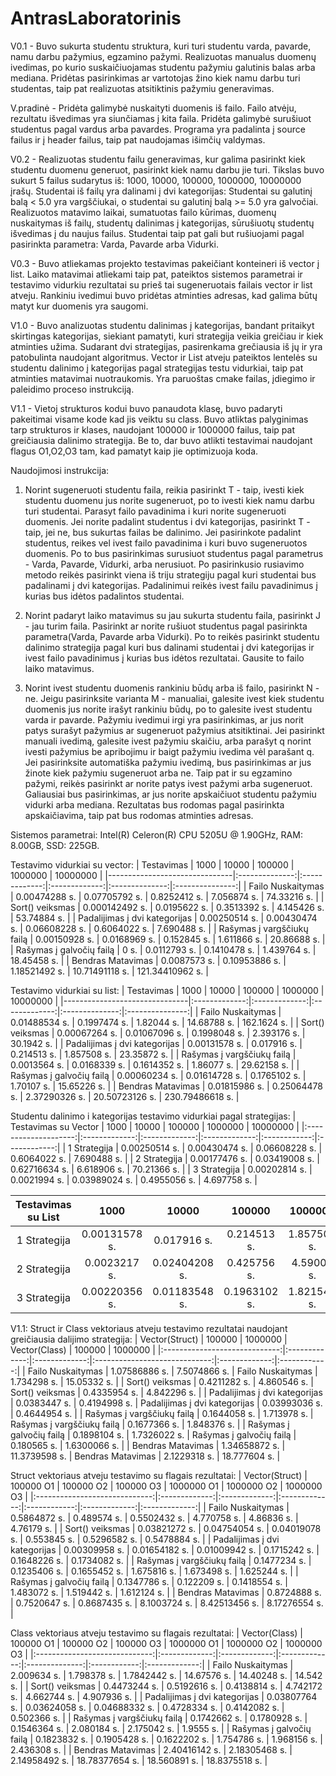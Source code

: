# AntrasLaboratorinis

V0.1 -
Buvo sukurta studentu struktura, kuri turi studentu varda, pavarde,
namu darbu pažymius, egzamino pažymi. 
Realizuotas manualus duomenų ivedimas,
po kurio suskaičiuojamas studentu pažymiu galutinis balas arba mediana.
Pridėtas
pasirinkimas ar vartotojas žino kiek namu darbu turi studentas, taip pat realizuotas
atsitiktinis pažymiu generavimas.

V.pradinė -
Pridėta galimybė nuskaityti duomenis iš failo. Failo atvėju, rezultatu išvedimas
yra siunčiamas į kita faila.
Pridėta galimybė surušiuot studentus pagal vardus arba
pavardes. 
Programa yra padalinta į source failus ir į header failus, taip pat naudojamas
išimčių valdymas.

V0.2 -
Realizuotas studentu failu generavimas, kur galima pasirinkt kiek studentu duomenu
generuot, pasirinkt kiek namu darbu jie turi.
Tikslas buvo sukurt 5 failus sudarytus
iš: 1000, 10000, 100000, 1000000, 10000000 įrašų. 
Studentai iš failų yra dalinami
į dvi kategorijas: Studentai su galutinį balą < 5.0 yra vargščiukai, o studentai
su galutinį balą >= 5.0 yra galvočiai.
Realizuotos matavimo laikai, sumatuotas failo
kūrimas, duomenų nuskaitymas iš failų, studentų dalinimas į kategorijas, sūrušiuotų
studentų išvedimas į du naujus failus.
Studentai taip pat gali but rušiuojami pagal
pasirinkta parametra: Varda, Pavarde arba Vidurki.

V0.3 -
Buvo atliekamas projekto testavimas pakeičiant konteineri iš vector į list.
Laiko matavimai atliekami taip pat, pateiktos sistemos parametrai ir testavimo
vidurkiu rezultatai su 
prieš tai sugeneruotais failais vector ir list atveju.
Rankiniu ivedimui buvo pridėtas atminties adresas, kad galima būtų matyt kur
duomenis yra saugomi.

V1.0 -
Buvo analizuotas studentu dalinimas į kategorijas, bandant pritaikyt skirtingas
kategorijas, siekiant pamatyti, kuri strategija veikia greičiau ir kiek atminties
užima. 
Sudarant dvi strategijas, pasirenkama grečiausia iš jų ir yra patobulinta
naudojant algoritmus. 
Vector ir List atveju pateiktos lentelės su studentu dalinimo
į kategorijas pagal strategijas testu vidurkiai, taip pat atminties matavimai nuotraukomis.
Yra paruoštas cmake failas, įdiegimo ir paleidimo proceso instrukciją.

V1.1 -
Vietoj strukturos kodui buvo panaudota klasę, buvo padaryti pakeitimai visame kode kad jis
veiktu su class. Buvo atliktas palyginimas tarp strukturos ir klases, naudojant 100000 ir
1000000 failus, taip pat greičiausia dalinimo strategija. Be to, dar buvo atlikti
testavimai naudojant flagus O1,O2,O3 tam, kad pamatyt kaip jie optimizuoja koda.


Naudojimosi instrukcija:

1. Norint sugeneruoti studentu faila, reikia pasirinkt T - taip, ivesti
kiek studentu duomenu jus norite sugeneruot, po to ivesti kiek namu darbu
turi studentai. Parasyt failo pavadinima i kuri norite sugeneruoti duomenis.
Jei norite padalint studentus i dvi kategorijas, pasirinkt T - taip, jei ne,
bus sukurtas failas be dalinimo. Jei pasirinkote padalint studentus, reikes vel
ivest failo pavadinima i kuri buvo sugeneruotos duomenis. Po to bus pasirinkimas
surusiuot studentus pagal parametrus - Varda, Pavarde, Vidurki, arba nerusiuot.
Po pasirinkusio rusiavimo metodo reikės pasirinkt viena iš triju strategiju pagal
kuri studentai bus padalinami į dvi kategorijas. Padalinimui reikės ivest failu
pavadinimus į kurias bus idėtos padalintos studentai.

2. Norint padaryt laiko matavimus su jau sukurta studentu faila, pasirinkt J - jau
turim faila. Pasirinkt ar norite rušiuot studentus pagal pasirinkta parametra(Varda,
Pavarde arba Vidurki). Po to reikės pasirinkt studentu dalinimo strategija pagal kuri
bus dalinami studentai į dvi kategorijas ir ivest failo pavadinimus į kurias bus idėtos
rezultatai. Gausite to failo laiko matavimus.

3. Norint ivest studentu duomenis rankiniu būdų arba iš failo, pasirinkt N - ne.
Jeigu pasirinksite varianta M - manualiai, galesite ivest kiek studentu duomenis jus
norite irašyt rankiniu būdų, po to galesite ivest studentu varda ir pavarde. Pažymiu
ivedimui irgi yra pasirinkimas, ar jus norit patys surašyt pažymius ar sugeneruot pažymius
atsitiktinai. Jei pasirinkt manuali ivedimą, galesite ivest pažymiu skaičiu, arba
parašyt q norint ivesti pažymius be apribojimu ir baigt pažymiu ivedima vėl parašant q.
Jei pasirinksite automatiška pažymiu ivedimą, bus pasirinkimas ar jus žinote kiek
pažymiu sugeneruot arba ne. Taip pat ir su egzamino pažymi, reikės pasirinkt ar norite
patys ivest pažymi arba sugeneruot. Galiausiai bus pasirinkimas, ar jus norite
apskaičiuot studentu pažymiu vidurki arba mediana. Rezultatas bus rodomas pagal
pasirinkta apskaičiavima, taip pat bus rodomas atminties adresas.


Sistemos parametrai: Intel(R) Celeron(R) CPU 5205U @ 1.90GHz, RAM: 8.00GB, SSD: 225GB.

Testavimo vidurkiai su vector:
| Testavimas                    |      1000      |     10000     |     100000    |     1000000    |     10000000    |
|-------------------------------|:--------------:|:-------------:|:-------------:|:--------------:|:---------------:|
| Failo Nuskaitymas             |  0.00474288 s. | 0.07705792 s. |  0.8252412 s. |   7.056874 s.  |   74.33216 s.   |
| Sort() veiksmas               | 0.000142492 s. |  0.0195622 s. |  0.3513392 s. |   4.145426 s.  |   53.74884 s.   |
| Padalijimas į dvi kategorijas |  0.00250514 s. | 0.00430474 s. | 0.06608228 s. |  0.6064022 s.  |   7.690488 s.   |
| Rašymas į vargščiukų failą    |  0.00150928 s. |  0.0168969 s. |  0.152845 s.  |   1.611866 s.  |   20.86688 s.   |
| Rašymas į galvočių failą      |      0 s.      |  0.0112793 s. |  0.1410478 s. |   1.439764 s.  |   18.45458 s.   |
| Bendras Matavimas             |  0.0087573 s.  | 0.10953886 s. | 1.18521492 s. | 10.71491118 s. | 121.34410962 s. |

Testavimo vidurkiai su list:
| Testavimas                    |      1000     |     10000     |     100000    |     1000000    |     10000000    |
|-------------------------------|:-------------:|:-------------:|:-------------:|:--------------:|:---------------:|
| Failo Nuskaitymas             | 0.01488534 s. |  0.1997474 s. |   1.82044 s.  |   14.68788 s.  |   162.1624 s.   |
| Sort() veiksmas               | 0.00067264 s. | 0.01067096 s. |  0.1998048 s. |   2.393176 s.  |    30.1942 s.   |
| Padalijimas į dvi kategorijas | 0.00131578 s. |  0.017916 s.  |  0.214513 s.  |   1.857508 s.  |   23.35872 s.   |
| Rašymas į vargščiukų failą    |  0.0013564 s. |  0.0168339 s. |  0.1614352 s. |   1.86077 s.   |   29.62158 s.   |
| Rašymas į galvočių failą      | 0.00060234 s. | 0.01614728 s. |  0.1765102 s. |   1.70107 s.   |   15.65226 s.   |
| Bendras Matavimas             | 0.01815986 s. | 0.25064478 s. | 2.37290326 s. | 20.50723126 s. | 230.79486618 s. |

Studentu dalinimo i kategorijas testavimo vidurkiai pagal strategijas:
| Testavimas su Vector |      1000     |     10000     |     100000    |    1000000   |   10000000   |
|:--------------------:|:-------------:|:-------------:|:-------------:|:------------:|:------------:|
| 1 Strategija         | 0.00250514 s. | 0.00430474 s. | 0.06608228 s. | 0.6064022 s. |  7.690488 s. |
| 2 Strategija         | 0.00177476 s. | 0.03419008 s. | 0.62716634 s. |  6.618906 s. |  70.21366 s. |
| 3 Strategija         | 0.00202814 s. |  0.0021994 s. | 0.03989024 s. | 0.4955056 s. |  4.697758 s. |

| Testavimas su List |      1000     |     10000     |    100000    |   1000000   |   10000000  |
|:------------------:|:-------------:|:-------------:|:------------:|:-----------:|:-----------:|
| 1 Strategija       | 0.00131578 s. |  0.017916 s.  |  0.214513 s. | 1.857508 s. | 23.35872 s. |
| 2 Strategija       |  0.0023217 s. | 0.02404208 s. |  0.425756 s. |  4.59005 s. | 49.89908 s. |
| 3 Strategija       | 0.00220356 s. | 0.01183548 s. | 0.1963102 s. | 1.821548 s. |  18.0035 s. |



V1.1:
Struct ir Class vektoriaus atveju testavimo rezultatai naudojant greičiausia dalijimo strategija:
|         Vector(Struct)        |     100000    |    1000000    |         Vector(Class)         |     100000    |    1000000   |
|:-----------------------------:|:-------------:|:-------------:|:-----------------------------:|:-------------:|:------------:|
|       Failo Nuskaitymas       | 1.07586886 s. |  7.5074866 s. |       Failo Nuskaitymas       |  1.734298 s.  |  15.05332 s. |
|        Sort() veiksmas        |  0.4211282 s. |  4.860546 s.  |        Sort() veiksmas        |  0.4335954 s. |  4.842296 s. |
| Padalijimas į dvi kategorijas |  0.0383447 s. |  0.4194998 s. | Padalijimas į dvi kategorijas | 0.03993036 s. | 0.4644954 s. |
|   Rašymas į vargščiukų failą  |  0.1644058 s. |  1.713978 s.  |   Rašymas į vargščiukų failą  |  0.1677366 s. |  1.848376 s. |
|    Rašymas į galvočių failą   |  0.1898104 s. |  1.7326022 s. |    Rašymas į galvočių failą   |  0.180565 s.  | 1.6300066 s. |
|       Bendras Matavimas       | 1.34658872 s. | 11.3739598 s. |       Bendras Matavimas       |  2.1229318 s. | 18.777604 s. |


Struct vektoriaus atveju testavimo su flagais rezultatai:
|         Vector(Struct)        |   100000 O1   |   100000 O2   |   100000 O3   |  1000000 O1  |   1000000 O2  |   1000000 O3  |
|:-----------------------------:|:-------------:|:-------------:|:-------------:|:------------:|:-------------:|:-------------:|
|       Failo Nuskaitymas       |  0.5864872 s. |  0.489574 s.  |  0.5502432 s. |  4.770758 s. |   4.86836 s.  |   4.76179 s.  |
|        Sort() veiksmas        | 0.03821272 s. | 0.04754054 s. | 0.04019078 s. |  0.553845 s. |  0.5296582 s. |  0.5478884 s. |
| Padalijimas į dvi kategorijas | 0.00309958 s. | 0.01654182 s. | 0.01009942 s. | 0.1715242 s. |  0.1648226 s. |  0.1734082 s. |
|   Rašymas į vargščiukų failą  |  0.1477234 s. |  0.1235406 s. |  0.1655452 s. |  1.675816 s. |  1.673498 s.  |  1.625244 s.  |
|    Rašymas į galvočių failą   |  0.1347786 s. |  0.122209 s.  |  0.1418554 s. |  1.483072 s. |  1.519442 s.  |  1.612124 s.  |
|       Bendras Matavimas       |  0.8724888 s. |  0.7520647 s. |  0.8687435 s. | 8.1003724 s. | 8.42513456 s. | 8.17276554 s. |


Class vektoriaus atveju testavimo su flagais rezultatai:
|         Vector(Class)         |   100000 O1   |   100000 O2   |   100000 O3   |   1000000 O1   |  1000000 O2  |   1000000 O3  |
|:-----------------------------:|:-------------:|:-------------:|:-------------:|:--------------:|:------------:|:-------------:|
|       Failo Nuskaitymas       |  2.009634 s.  |  1.798378 s.  |  1.7842442 s. |   14.67576 s.  |  14.40248 s. |   14.542 s.   |
|        Sort() veiksmas        |  0.4473244 s. |  0.5192616 s. |  0.4138814 s. |   4.742172 s.  |  4.662744 s. |  4.907936 s.  |
| Padalijimas į dvi kategorijas | 0.03807764 s. | 0.03624058 s. | 0.04688332 s. |  0.4728334 s.  | 0.4142082 s. |  0.502366 s.  |
|   Rašymas į vargščiukų failą  |  0.1742662 s. |  0.1780928 s. |  0.1546364 s. |   2.080184 s.  |  2.175042 s. |   1.9555 s.   |
|    Rašymas į galvočių failą   |  0.1823832 s. |  0.1905428 s. |  0.1622202 s. |   1.754786 s.  |  1.968156 s. |  2.436308 s.  |
|       Bendras Matavimas       | 2.40416142 s. | 2.18305468 s. | 2.14958492 s. | 18.78377654 s. | 18.560891 s. | 18.8375518 s. |

